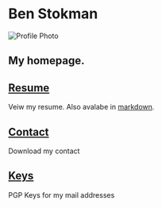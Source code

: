 # Ben Stokman
![Profile Photo](https://benstokman.me/profile-picture.jpeg)

## My homepage.

## [Resume](https://benstokman.me/resume.pdf)

Veiw my resume. Also avalabe in [markdown](https://benstokman.me/resume).

## [Contact](https://benstokman.me/contact.vcf)

Download my contact

## [Keys](https://benstokman.me/keys)

PGP Keys for my mail addresses
